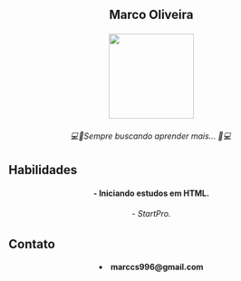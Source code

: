 <h2 p align="center">
 Marco Oliveira
<p align="center">

<img src="https://cdn.discordapp.com/attachments/435514046192812045/1064720779817779200/1673919597333.jpg" width="150" height="150">

<h6 p align="center">
 💻🚀Sempre buscando aprender mais... 🚀💻 

## Habilidades
<h4 p align="center">
- Iniciando estudos em HTML.
<h6 p align="center"> - StartPro.

## Contato
<h4 p align="center"> <li>
marccs996@gmail.com
